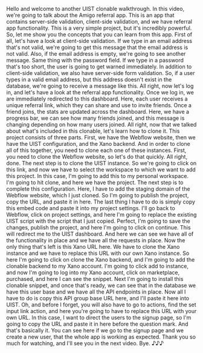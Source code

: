 Hello and welcome to another UIST clonable walkthrough. In this video, we're going to talk about the Amigo referral app. This is an app that contains server-side validation, client-side validation, and we have referral app functionality. This is a very simple project, but it's incredibly powerful. So, let me show you the concepts that you can learn from this app. First of all, let's have a look at client-side validation. If we type in an email address that's not valid, we're going to get this message that the email address is not valid. Also, if the email address is empty, we're going to see another message. Same thing with the password field. If we type in a password that's too short, the user is going to get warned immediately. In addition to client-side validation, we also have server-side form validation. So, if a user types in a valid email address, but this address doesn't exist in the database, we're going to receive a message like this. All right, now let's log in, and let's have a look at the referral app functionality. Once we log in, we are immediately redirected to this dashboard. Here, each user receives a unique referral link, which they can share and use to invite friends. Once a friend joins, the stats are updated across the dashboard. Here, we have a progress bar, we can see how many friends joined, and this message is changing depending on how many users joined. All right, now that we talked about what's included in this clonable, let's learn how to clone it. This project consists of three parts. First, we have the Webflow website, then we have the UIST configuration, and the Xano backend. And in order to clone all of this together, you need to clone each one of these instances. First, you need to clone the Webflow website, so let's do that quickly. All right, done. The next step is to clone the UIST instance. So we're going to click on this link, and now we have to select the workspace to which we want to add this project. In this case, I'm going to add this to my personal workspace. I'm going to hit clone, and here we have the project. The next step is to complete this configuration. Here, I have to add the staging domain of the Webflow website, which I just cloned. So I'm going to publish the project, copy the URL, and paste it in here. The last thing I have to do is simply copy this embed code and paste it into my project settings. I'll go back to Webflow, click on project settings, and here I'm going to replace the existing UIST script with the script that I just copied. Perfect, I'm going to save the changes, publish the project, and here I'm going to click on continue. This will redirect me to the UIST dashboard. And here we can see we have all of the functionality in place and we have all the requests in place. Now the only thing that's left is this Xano URL here. We have to clone the Xano instance and we have to replace this URL with our own Xano instance. So here I'm going to click on clone the Xano backend, and I'm going to add the clonable backend to my Xano account. I'm going to click add to instance, and now I'm going to log into my Xano account, click on marketplace, purchased, and here I can see the snippet. Next I'm going to install this clonable snippet, and once that's ready, we can see that in the database we have this user base and we have all the API endpoints in place. Now all I have to do is copy this API group base URL here, and I'll paste it here into UIST. Oh, and before I forget, you will also have to go to actions, find the set input link action, and here you're going to have to replace this URL with your own URL. In this case, I want to direct the users to the signup page, so I'm going to copy the URL and paste it in here before the question mark. And that's basically it. You can see here if we go to the signup page and we create a new user, that the whole app is working as expected. Thank you so much for watching, and I'll see you in the next video. Bye. ♪♪♪